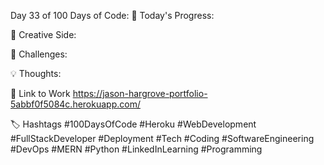 Day 33 of 100 Days of Code:
🔧 Today's Progress:

🎨 Creative Side:

🔧 Challenges:

💡 Thoughts:

🔗 Link to Work
https://jason-hargrove-portfolio-5abbf0f5084c.herokuapp.com/

🏷️ Hashtags
#100DaysOfCode
#Heroku
#WebDevelopment
#FullStackDeveloper
#Deployment
#Tech
#Coding
#SoftwareEngineering
#DevOps
#MERN
#Python
#LinkedInLearning
#Programming
